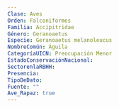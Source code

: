```yaml
---
Clase: Aves
Orden: Falconiformes
Familia: Accipitridae
Género: Geranoaetus
Especie: Geranoaetus melanoleucus
NombreComún: Águila
CategoríaUICN: Preocupación Menor
EstadoConservaciónNacional: 
SectorenlaRBHH: 
Presencia: 
TipoDeDato: 
Fuente: ""
Ave_Rapaz: true
---
```

